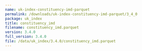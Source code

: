 ```yaml
---
name: uk-index-constituency-imd-parquet
permalink: /downloads/uk-index-constituency-imd-parquet/3_4_0
package: uk_index
title: constituency_imd
filename: constituency_imd.parquet
version: 3.4.0
full_version: 3.4.0
file: /data/uk_index/3.4.0/constituency_imd.parquet
---
```

